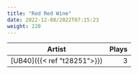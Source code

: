 ```yaml
---
title: "Red Red Wine"
date: 2022-12-08/2022T07:15:23
weight: 220
---
```




 Artist | Plays 
----- | -----:
[UB40]({{< ref "t28251">}}) | 3
